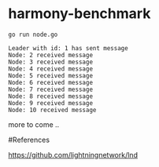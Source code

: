 # harmony-benchmark
```
go run node.go

Leader with id: 1 has sent message
Node: 2 received message
Node: 3 received message
Node: 4 received message
Node: 5 received message
Node: 6 received message
Node: 7 received message
Node: 8 received message
Node: 9 received message
Node: 10 received message
```

more to come ..


#References

https://github.com/lightningnetwork/lnd